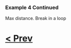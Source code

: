 ### Example 4 Continued

Max distance. Break in a loop

# [< Prev](https://github.com/Kevun1/hillsHacksWorkshop/blob/master/pages/example4%20part3.md)
